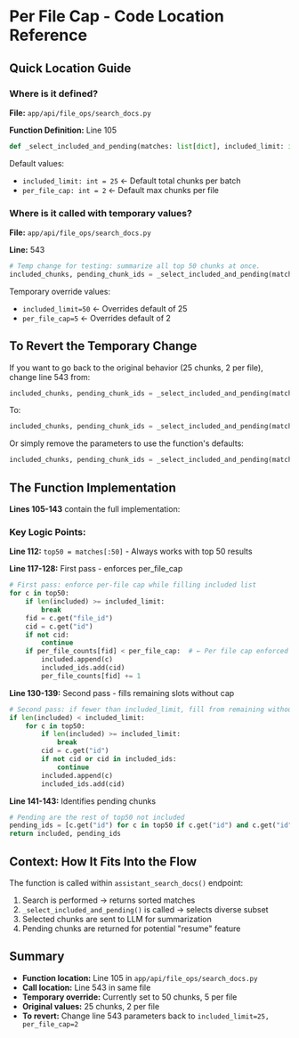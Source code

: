 # Per File Cap - Code Location Reference

## Quick Location Guide

### Where is it defined?

**File:** `app/api/file_ops/search_docs.py`

**Function Definition:** Line 105
```python
def _select_included_and_pending(matches: list[dict], included_limit: int = 25, per_file_cap: int = 2):
```

Default values:
- `included_limit: int = 25` ← Default total chunks per batch
- `per_file_cap: int = 2` ← Default max chunks per file

### Where is it called with temporary values?

**File:** `app/api/file_ops/search_docs.py`

**Line:** 543
```python
# Temp change for testing: summarize all top 50 chunks at once.
included_chunks, pending_chunk_ids = _select_included_and_pending(matches, included_limit=50, per_file_cap=5)
```

Temporary override values:
- `included_limit=50` ← Overrides default of 25
- `per_file_cap=5` ← Overrides default of 2

## To Revert the Temporary Change

If you want to go back to the original behavior (25 chunks, 2 per file), change line 543 from:

```python
included_chunks, pending_chunk_ids = _select_included_and_pending(matches, included_limit=50, per_file_cap=5)
```

To:

```python
included_chunks, pending_chunk_ids = _select_included_and_pending(matches, included_limit=25, per_file_cap=2)
```

Or simply remove the parameters to use the function's defaults:

```python
included_chunks, pending_chunk_ids = _select_included_and_pending(matches)
```

## The Function Implementation

**Lines 105-143** contain the full implementation:

### Key Logic Points:

**Line 112:** `top50 = matches[:50]` - Always works with top 50 results

**Line 117-128:** First pass - enforces per_file_cap
```python
# First pass: enforce per-file cap while filling included list
for c in top50:
    if len(included) >= included_limit:
        break
    fid = c.get("file_id")
    cid = c.get("id")
    if not cid:
        continue
    if per_file_counts[fid] < per_file_cap:  # ← Per file cap enforced here
        included.append(c)
        included_ids.add(cid)
        per_file_counts[fid] += 1
```

**Line 130-139:** Second pass - fills remaining slots without cap
```python
# Second pass: if fewer than included_limit, fill from remaining without cap
if len(included) < included_limit:
    for c in top50:
        if len(included) >= included_limit:
            break
        cid = c.get("id")
        if not cid or cid in included_ids:
            continue
        included.append(c)
        included_ids.add(cid)
```

**Line 141-143:** Identifies pending chunks
```python
# Pending are the rest of top50 not included
pending_ids = [c.get("id") for c in top50 if c.get("id") and c.get("id") not in included_ids]
return included, pending_ids
```

## Context: How It Fits Into the Flow

The function is called within `assistant_search_docs()` endpoint:

1. Search is performed → returns sorted matches
2. `_select_included_and_pending()` is called → selects diverse subset
3. Selected chunks are sent to LLM for summarization
4. Pending chunks are returned for potential "resume" feature

## Summary

- **Function location:** Line 105 in `app/api/file_ops/search_docs.py`
- **Call location:** Line 543 in same file
- **Temporary override:** Currently set to 50 chunks, 5 per file
- **Original values:** 25 chunks, 2 per file
- **To revert:** Change line 543 parameters back to `included_limit=25, per_file_cap=2`
